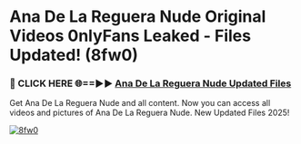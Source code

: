 # Ana De La Reguera Nude Original Videos 0nlyFans Leaked - Files Updated! (8fw0)

<h3>🔴 CLICK HERE 🌐==►► <a href="https://tinyurl.com/yrmya6cz" rel="nofollow">Ana De La Reguera Nude Updated Files</a></h3>

Get Ana De La Reguera Nude and all content. Now you can access all videos and pictures of Ana De La Reguera Nude. New Updated Files 2025!

[![8fw0](https://i.imgur.com/FMdXYCs.gif)](https://tinyurl.com/yrmya6cz)

